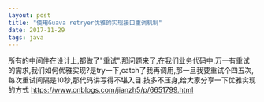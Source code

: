 ```yaml
---
layout: post
title: "使用Guava retryer优雅的实现接口重调机制"
date: 2017-11-29
tags: java
---
```


所有的中间件在设计上,都做了"重试".那问题来了,在我们业务代码中,万一有重试的需求,我们如何优雅实现?是try一下,catch了我再调用,那一旦我要重试个四五次,每次重试间隔是10秒,那代码讲写得不堪入目.技多不压身,给大家分享一下优雅实现的方式
https://www.cnblogs.com/jianzh5/p/6651799.html

